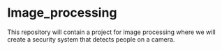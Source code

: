 # Image_processing
This repository will contain a project for image processing where we will create a security system that detects people on a camera.
